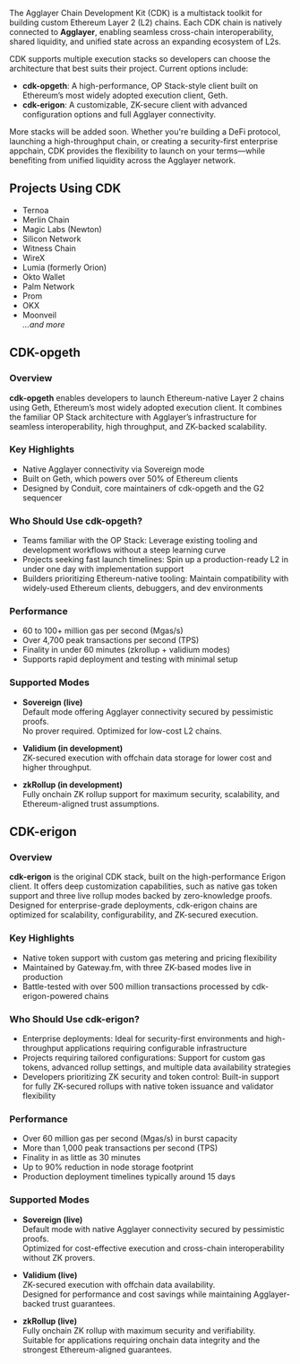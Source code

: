 The Agglayer Chain Development Kit (CDK) is a multistack toolkit for building custom Ethereum Layer 2 (L2) chains. Each CDK chain is natively connected to **Agglayer**, enabling seamless cross-chain interoperability, shared liquidity, and unified state across an expanding ecosystem of L2s.

CDK supports multiple execution stacks so developers can choose the architecture that best suits their project. Current options include:

- **cdk-opgeth**: A high-performance, OP Stack-style client built on Ethereum’s most widely adopted execution client, Geth.  
- **cdk-erigon**: A customizable, ZK-secure client with advanced configuration options and full Agglayer connectivity.

More stacks will be added soon. Whether you're building a DeFi protocol, launching a high-throughput chain, or creating a security-first enterprise appchain, CDK provides the flexibility to launch on your terms—while benefiting from unified liquidity across the Agglayer network.

## Projects Using CDK

- Ternoa  
- Merlin Chain  
- Magic Labs (Newton)  
- Silicon Network  
- Witness Chain  
- WireX  
- Lumia (formerly Orion)  
- Okto Wallet  
- Palm Network  
- Prom  
- OKX  
- Moonveil  
*...and more*

## CDK-opgeth

### Overview

**cdk-opgeth** enables developers to launch Ethereum-native Layer 2 chains using Geth, Ethereum’s most widely adopted execution client. It combines the familiar OP Stack architecture with Agglayer’s infrastructure for seamless interoperability, high throughput, and ZK-backed scalability.

### Key Highlights

- Native Agglayer connectivity via Sovereign mode  
- Built on Geth, which powers over 50% of Ethereum clients  
- Designed by Conduit, core maintainers of cdk-opgeth and the G2 sequencer

### Who Should Use cdk-opgeth?

- Teams familiar with the OP Stack: Leverage existing tooling and development workflows without a steep learning curve  
- Projects seeking fast launch timelines: Spin up a production-ready L2 in under one day with implementation support  
- Builders prioritizing Ethereum-native tooling: Maintain compatibility with widely-used Ethereum clients, debuggers, and dev environments

### Performance

- 60 to 100+ million gas per second (Mgas/s)  
- Over 4,700 peak transactions per second (TPS)  
- Finality in under 60 minutes (zkrollup + validium modes)  
- Supports rapid deployment and testing with minimal setup

### Supported Modes

- **Sovereign (live)**  
  Default mode offering Agglayer connectivity secured by pessimistic proofs.  
  No prover required. Optimized for low-cost L2 chains.

- **Validium (in development)**  
  ZK-secured execution with offchain data storage for lower cost and higher throughput.

- **zkRollup (in development)**  
  Fully onchain ZK rollup support for maximum security, scalability, and Ethereum-aligned trust assumptions.

## CDK-erigon

### Overview

**cdk-erigon** is the original CDK stack, built on the high-performance Erigon client. It offers deep customization capabilities, such as native gas token support and three live rollup modes backed by zero-knowledge proofs. Designed for enterprise-grade deployments, cdk-erigon chains are optimized for scalability, configurability, and ZK-secured execution.

### Key Highlights

- Native token support with custom gas metering and pricing flexibility  
- Maintained by Gateway.fm, with three ZK-based modes live in production  
- Battle-tested with over 500 million transactions processed by cdk-erigon-powered chains

### Who Should Use cdk-erigon?

- Enterprise deployments: Ideal for security-first environments and high-throughput applications requiring configurable infrastructure  
- Projects requiring tailored configurations: Support for custom gas tokens, advanced rollup settings, and multiple data availability strategies  
- Developers prioritizing ZK security and token control: Built-in support for fully ZK-secured rollups with native token issuance and validator flexibility

### Performance

- Over 60 million gas per second (Mgas/s) in burst capacity  
- More than 1,000 peak transactions per second (TPS)  
- Finality in as little as 30 minutes  
- Up to 90% reduction in node storage footprint  
- Production deployment timelines typically around 15 days

### Supported Modes

- **Sovereign (live)**  
  Default mode with native Agglayer connectivity secured by pessimistic proofs.  
  Optimized for cost-effective execution and cross-chain interoperability without ZK provers.

- **Validium (live)**  
  ZK-secured execution with offchain data availability.  
  Designed for performance and cost savings while maintaining Agglayer-backed trust guarantees.

- **zkRollup (live)**  
  Fully onchain ZK rollup with maximum security and verifiability.  
  Suitable for applications requiring onchain data integrity and the strongest Ethereum-aligned guarantees.